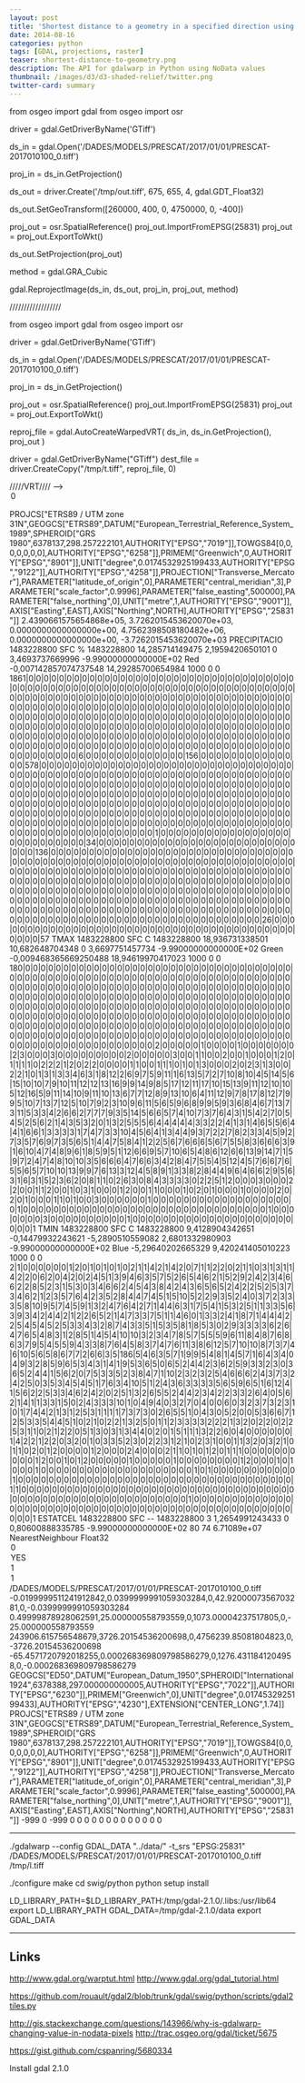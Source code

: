 ```yaml
---
layout: post
title: 'Shortest distance to a geometry in a specified direction using Python'
date: 2014-08-16
categories: python
tags: [GDAL, projections, raster]
teaser: shortest-distance-to-geometry.png
description: The API for gdalwarp in Python using NoData values
thumbnail: /images/d3/d3-shaded-relief/twitter.png
twitter-card: summary
---
```


from osgeo import gdal
from osgeo import osr

driver = gdal.GetDriverByName('GTiff')

ds_in = gdal.Open('/DADES/MODELS/PRESCAT/2017/01/01/PRESCAT-2017010100_0.tiff')

proj_in = ds_in.GetProjection()

ds_out = driver.Create('/tmp/out.tiff', 675, 655,
4, gdal.GDT_Float32)

ds_out.SetGeoTransform([260000, 400, 0, 4750000, 0, -400])

proj_out = osr.SpatialReference()
proj_out.ImportFromEPSG(25831)
proj_out = proj_out.ExportToWkt()

ds_out.SetProjection(proj_out)

method = gdal.GRA_Cubic

gdal.ReprojectImage(ds_in, ds_out,
proj_in, proj_out,
method)

//////////////////

from osgeo import gdal
from osgeo import osr

driver = gdal.GetDriverByName('GTiff')

ds_in = gdal.Open('/DADES/MODELS/PRESCAT/2017/01/01/PRESCAT-2017010100_0.tiff')

proj_in = ds_in.GetProjection()

proj_out = osr.SpatialReference()
proj_out.ImportFromEPSG(25831)
proj_out = proj_out.ExportToWkt()

reproj_file = gdal.AutoCreateWarpedVRT( ds_in, ds_in.GetProjection(), proj_out )

driver = gdal.GetDriverByName("GTiff")
dest_file = driver.CreateCopy("/tmp/t.tiff", reproj_file, 0)

/////VRT//// --> <Option name="INIT_DEST">0</Option>

<VRTDataset rasterXSize="80" rasterYSize="74" subClass="VRTWarpedDataset">
  <SRS>PROJCS["ETRS89 / UTM zone 31N",GEOGCS["ETRS89",DATUM["European_Terrestrial_Reference_System_1989",SPHEROID["GRS 1980",6378137,298.257222101,AUTHORITY["EPSG","7019"]],TOWGS84[0,0,0,0,0,0,0],AUTHORITY["EPSG","6258"]],PRIMEM["Greenwich",0,AUTHORITY["EPSG","8901"]],UNIT["degree",0.0174532925199433,AUTHORITY["EPSG","9122"]],AUTHORITY["EPSG","4258"]],PROJECTION["Transverse_Mercator"],PARAMETER["latitude_of_origin",0],PARAMETER["central_meridian",3],PARAMETER["scale_factor",0.9996],PARAMETER["false_easting",500000],PARAMETER["false_northing",0],UNIT["metre",1,AUTHORITY["EPSG","9001"]],AXIS["Easting",EAST],AXIS["Northing",NORTH],AUTHORITY["EPSG","25831"]]</SRS>
  <GeoTransform>  2.4390661575654868e+05,  3.7262015453620070e+03,  0.0000000000000000e+00,  4.7562398508180482e+06,  0.0000000000000000e+00, -3.7262015453620070e+03</GeoTransform>
  <VRTRasterBand dataType="Float32" band="1" subClass="VRTWarpedRasterBand">
    <Metadata>
      <MDI key="GRIB_ELEMENT">PRECIPITACIO</MDI>
      <MDI key="GRIB_REF_TIME">1483228800</MDI>
      <MDI key="GRIB_SHORT_NAME">SFC</MDI>
      <MDI key="GRIB_UNIT">%</MDI>
      <MDI key="GRIB_VALID_TIME">1483228800</MDI>
      <MDI key="STATISTICS_MAXIMUM">14,285714149475</MDI>
      <MDI key="STATISTICS_MEAN">2,1959420650101</MDI>
      <MDI key="STATISTICS_MINIMUM">0</MDI>
      <MDI key="STATISTICS_STDDEV">3,4693737669996</MDI>
    </Metadata>
    <NoDataValue>-9.99000000000000E+02</NoDataValue>
    <ColorInterp>Red</ColorInterp>
    <Histograms>
      <HistItem>
        <HistMin>-0,007142857074737548</HistMin>
        <HistMax>14,29285700654984</HistMax>
        <BucketCount>1000</BucketCount>
        <IncludeOutOfRange>0</IncludeOutOfRange>
        <Approximate>0</Approximate>
        <HistCounts>1861|0|0|0|0|0|0|0|0|0|0|0|0|0|0|0|0|0|0|0|0|0|0|0|0|0|0|0|0|0|0|0|0|0|0|0|0|0|0|0|0|0|0|0|0|0|0|0|0|0|0|0|0|0|0|0|0|0|0|0|0|0|0|0|0|0|0|0|0|0|0|0|0|0|0|0|0|0|0|0|0|0|0|0|0|0|0|0|0|0|0|0|0|0|0|0|0|0|0|0|0|0|0|0|0|0|0|0|0|0|0|0|0|0|0|0|0|0|0|0|0|0|0|0|0|0|0|0|0|0|0|0|0|0|0|0|0|0|0|0|0|0|0|0|0|0|0|0|0|0|0|0|0|0|0|0|0|0|0|0|0|0|0|0|0|0|0|0|0|0|0|0|0|0|0|0|0|0|0|0|0|0|0|0|0|0|0|0|0|0|0|0|0|0|0|0|0|0|0|0|0|0|0|0|0|0|0|0|0|0|0|0|0|0|0|0|0|0|0|0|0|0|0|0|0|0|0|0|0|0|0|0|0|0|0|0|0|0|0|0|0|0|0|0|0|0|0|0|0|0|0|0|0|0|0|0|0|0|0|0|0|0|0|0|0|0|0|0|0|0|0|0|0|0|0|0|0|0|0|0|0|0|0|0|0|0|0|0|0|0|0|0|0|0|0|0|0|0|0|0|0|0|0|0|6|0|0|0|0|0|0|0|0|0|0|0|0|0|156|0|0|0|0|0|0|0|0|0|0|0|0|0|0|578|0|0|0|0|0|0|0|0|0|0|0|0|0|0|0|0|0|0|0|0|0|0|0|0|0|0|0|0|0|0|0|0|0|0|0|0|0|0|0|0|0|0|0|0|0|0|0|0|0|0|0|0|0|0|0|0|0|0|0|0|0|0|0|0|0|0|0|0|0|0|0|0|0|0|0|0|0|0|0|0|0|0|0|0|0|0|0|0|0|0|0|0|0|0|0|0|0|0|0|0|0|0|0|0|0|0|0|0|0|0|0|0|0|0|0|0|0|0|0|0|0|0|0|0|0|0|0|0|0|0|0|0|0|0|0|0|0|0|0|0|0|0|0|0|0|0|0|0|0|0|0|0|0|0|0|0|0|0|0|0|0|0|0|0|0|0|0|0|0|0|0|0|0|0|0|0|0|0|0|0|0|0|0|0|0|0|0|0|0|0|0|0|0|0|0|0|0|0|0|0|0|0|0|0|0|0|0|0|0|0|0|0|0|0|0|0|0|0|0|0|0|0|0|0|0|0|0|0|0|0|0|0|0|0|0|0|0|0|0|0|0|0|0|0|0|0|0|0|0|0|0|0|0|0|0|0|0|0|0|0|0|0|0|0|0|0|0|0|0|0|0|0|0|0|1|0|0|0|0|0|0|0|0|0|0|0|0|0|0|0|0|0|0|0|0|0|0|0|0|0|0|0|34|0|0|0|0|0|0|0|0|0|0|0|0|0|0|0|0|0|0|0|0|0|0|0|0|0|0|0|0|0|136|0|0|0|0|0|0|0|0|0|0|0|0|0|0|0|0|0|0|0|0|0|0|0|0|0|0|0|0|0|0|0|0|0|0|0|0|0|0|0|0|0|0|0|0|0|0|0|0|0|0|0|0|0|0|0|0|0|0|0|0|0|0|0|0|0|0|0|0|0|0|0|0|0|0|0|0|0|0|0|0|0|0|0|0|0|0|0|0|0|0|0|0|0|0|0|0|0|0|0|0|0|0|0|0|0|0|0|0|0|0|0|0|0|0|0|0|0|0|0|0|0|0|0|0|0|0|0|0|0|0|0|0|0|0|0|0|0|0|0|0|0|0|0|0|0|0|0|0|0|0|0|0|0|0|0|0|0|0|0|0|0|0|0|0|0|0|0|0|0|0|0|0|0|0|0|0|0|0|0|0|0|0|0|0|0|0|0|0|0|0|0|0|0|0|0|0|0|0|0|0|0|0|0|0|0|0|0|0|0|0|0|0|0|0|0|0|0|0|0|0|0|0|0|0|0|0|0|0|0|0|0|0|0|0|0|0|0|0|0|0|0|0|0|0|0|0|0|0|0|0|0|0|0|0|0|0|0|0|0|0|0|0|0|0|0|0|0|0|0|0|0|0|0|0|0|0|0|0|0|0|0|0|0|0|0|0|0|26|0|0|0|0|0|0|0|0|0|0|0|0|0|0|0|0|0|0|0|0|0|0|0|0|0|0|0|0|0|0|0|0|0|0|0|0|0|0|0|0|0|0|0|0|57</HistCounts>
      </HistItem>
    </Histograms>
  </VRTRasterBand>
  <VRTRasterBand dataType="Float32" band="2" subClass="VRTWarpedRasterBand">
    <Metadata>
      <MDI key="GRIB_ELEMENT">TMAX</MDI>
      <MDI key="GRIB_REF_TIME">1483228800</MDI>
      <MDI key="GRIB_SHORT_NAME">SFC</MDI>
      <MDI key="GRIB_UNIT">C</MDI>
      <MDI key="GRIB_VALID_TIME">1483228800</MDI>
      <MDI key="STATISTICS_MAXIMUM">18,936731338501</MDI>
      <MDI key="STATISTICS_MEAN">10,682648704348</MDI>
      <MDI key="STATISTICS_MINIMUM">0</MDI>
      <MDI key="STATISTICS_STDDEV">3,6697751457734</MDI>
    </Metadata>
    <NoDataValue>-9.99000000000000E+02</NoDataValue>
    <ColorInterp>Green</ColorInterp>
    <Histograms>
      <HistItem>
        <HistMin>-0,009468365669250488</HistMin>
        <HistMax>18,94619970417023</HistMax>
        <BucketCount>1000</BucketCount>
        <IncludeOutOfRange>0</IncludeOutOfRange>
        <Approximate>0</Approximate>
        <HistCounts>180|0|0|0|0|0|0|0|0|0|0|0|0|0|0|0|0|0|0|0|0|0|0|0|0|0|0|0|0|0|0|0|0|0|0|0|0|0|0|0|0|0|0|0|0|0|0|0|0|0|0|0|0|0|0|0|0|0|0|0|0|0|0|0|0|0|0|0|0|0|0|0|0|0|0|0|0|0|0|0|0|0|0|0|0|0|0|0|0|0|0|0|0|0|0|0|0|0|0|0|0|0|0|0|0|0|0|0|0|0|0|0|0|0|0|0|0|0|0|0|0|0|0|0|0|0|0|0|0|0|0|0|0|0|0|0|0|0|0|0|0|0|0|0|0|0|0|0|0|0|0|0|0|0|0|0|0|0|0|0|0|0|0|0|0|0|0|0|0|0|0|0|0|0|0|0|0|0|0|0|0|0|0|0|0|0|0|0|0|0|0|0|0|0|0|0|0|0|0|0|0|0|0|0|0|0|0|0|0|0|0|0|0|0|0|0|0|0|0|0|0|0|0|0|0|0|0|0|0|0|0|0|0|0|0|0|0|0|0|0|0|0|0|0|0|0|0|0|0|0|0|0|0|0|0|0|0|0|0|0|0|0|0|0|0|0|0|0|0|0|0|0|0|0|0|0|0|0|0|0|0|0|0|0|0|0|0|0|0|0|0|0|0|0|0|0|0|0|0|0|0|0|0|0|0|0|0|0|0|0|0|0|0|0|2|0|0|0|0|0|1|0|0|0|0|1|0|0|0|0|0|0|0|2|3|0|0|0|3|0|0|0|0|0|0|0|0|0|2|0|0|0|0|0|3|0|0|1|1|0|0|2|0|0|1|0|0|0|1|2|0|1|1|1|1|0|2|2|2|1|2|0|2|2|0|0|0|0|1|1|0|0|1|1|1|0|1|0|1|3|0|0|0|2|0|2|3|1|3|0|0|2|2|1|0|1|3|1|3|3|4|6|3|1|8|12|2|6|9|7|5|9|11|1|6|13|5|7|2|7|10|8|10|4|5|14|5|6|15|10|10|7|9|10|11|12|12|13|16|9|9|14|9|8|5|17|12|11|17|10|15|13|9|11|12|10|10|5|12|16|5|9|11|14|10|9|11|10|13|6|7|7|12|8|9|13|10|6|4|11|12|9|7|8|17|8|12|7|9|9|5|10|7|13|7|12|5|10|7|9|2|3|10|9|6|11|5|6|5|9|6|8|9|9|5|9|3|6|8|4|6|7|13|7|3|11|5|3|3|4|2|6|6|2|7|7|7|9|3|5|14|5|6|6|5|7|4|10|7|3|7|6|4|3|1|5|4|2|7|0|5|4|5|2|5|6|2|1|4|3|5|3|2|0|1|3|2|5|5|5|6|4|4|4|4|4|3|3|2|2|4|1|3|1|4|6|5|5|6|4|4|1|6|6|1|3|3|3|3|1|7|4|7|3|3|10|4|5|6|4|1|3|4|4|9|3|7|2|2|7|8|2|3|3|4|5|9|2|7|3|5|7|6|9|7|3|5|6|5|1|4|4|7|5|8|4|1|2|2|5|6|7|6|6|6|5|6|7|5|5|8|3|6|6|6|3|9|1|6|10|4|7|4|8|9|6|1|8|5|9|5|1|12|6|6|9|5|7|10|6|5|4|8|6|12|6|6|13|9|14|7|1|5|9|7|2|4|7|4|8|10|10|3|5|6|6|6|4|7|6|6|3|4|2|8|4|7|5|5|4|5|12|4|5|7|6|6|7|6|5|5|6|5|7|10|10|13|9|9|7|6|13|3|12|4|5|8|9|1|3|3|8|2|8|4|4|9|6|4|6|6|2|9|5|6|3|1|6|3|1|5|2|3|6|2|0|8|1|1|0|2|6|3|0|8|4|3|3|3|3|0|2|2|5|1|2|0|0|0|3|0|0|0|2|2|0|0|1|1|2|0|0|1|0|3|1|0|0|0|1|2|0|0|1|1|0|0|0|1|0|2|0|1|0|0|0|1|0|0|0|0|2|0|2|0|1|0|0|0|1|1|0|1|0|0|3|0|0|0|0|0|0|1|0|0|0|0|0|0|0|0|0|0|0|0|0|0|0|0|0|0|0|1|0|0|0|0|0|0|0|0|0|0|0|0|0|0|0|0|0|0|0|0|0|0|0|0|0|0|0|0|0|0|0|0|1|0|0|0|0|0|0|0|3|0|0|0|0|0|0|0|0|0|0|1|0|0|0|0|0|0|0|0|0|0|0|0|0|0|0|0|0|0|0|0|0|0|0|0|1</HistCounts>
      </HistItem>
    </Histograms>
  </VRTRasterBand>
  <VRTRasterBand dataType="Float32" band="3" subClass="VRTWarpedRasterBand">
    <Metadata>
      <MDI key="GRIB_ELEMENT">TMIN</MDI>
      <MDI key="GRIB_REF_TIME">1483228800</MDI>
      <MDI key="GRIB_SHORT_NAME">SFC</MDI>
      <MDI key="GRIB_UNIT">C</MDI>
      <MDI key="GRIB_VALID_TIME">1483228800</MDI>
      <MDI key="STATISTICS_MAXIMUM">9,4128904342651</MDI>
      <MDI key="STATISTICS_MEAN">-0,14479932243621</MDI>
      <MDI key="STATISTICS_MINIMUM">-5,2890510559082</MDI>
      <MDI key="STATISTICS_STDDEV">2,6801332980903</MDI>
    </Metadata>
    <NoDataValue>-9.99000000000000E+02</NoDataValue>
    <ColorInterp>Blue</ColorInterp>
    <Histograms>
      <HistItem>
        <HistMin>-5,29640202665329</HistMin>
        <HistMax>9,420241405010223</HistMax>
        <BucketCount>1000</BucketCount>
        <IncludeOutOfRange>0</IncludeOutOfRange>
        <Approximate>0</Approximate>
        <HistCounts>2|1|0|0|0|0|0|0|1|2|0|1|0|1|0|1|0|2|1|1|4|2|1|4|2|0|7|1|1|2|2|0|2|1|1|0|3|1|3|1|1|4|2|2|0|6|2|0|4|2|0|2|4|5|1|3|9|4|6|3|5|7|5|2|6|5|4|6|2|1|5|2|9|2|4|2|3|4|6|6|2|2|8|5|2|3|1|5|3|0|3|4|6|6|2|4|5|4|3|8|4|2|4|3|6|5|6|5|2|4|2|2|5|2|5|3|7|3|4|6|2|1|2|3|5|7|6|4|2|3|5|2|8|4|4|7|4|5|1|5|10|5|2|2|9|3|5|2|4|0|3|7|2|3|3|3|5|8|10|9|5|7|4|5|9|1|3|2|4|7|6|4|2|7|1|4|4|6|3|1|7|5|4|1|5|3|2|5|1|1|3|3|5|6|3|9|3|4|2|4|4|2|1|2|2|6|5|2|1|4|7|3|3|7|5|1|1|4|6|0|1|3|3|2|4|1|8|7|1|4|4|4|2|2|5|4|5|4|5|2|5|3|3|4|3|2|8|7|4|3|3|5|1|5|3|5|8|1|8|5|3|0|2|9|3|3|3|3|6|2|6|4|7|6|5|4|8|3|1|2|8|5|1|4|5|4|10|10|3|2|3|4|7|8|5|7|5|5|5|9|6|11|8|4|8|7|6|8|6|3|7|9|5|4|5|5|9|4|3|3|8|7|6|4|5|8|3|7|4|7|6|11|3|8|6|12|5|7|10|10|8|7|3|7|4|6|10|5|6|5|8|6|7|7|2|6|6|3|5|186|5|4|6|3|5|7|1|9|9|5|4|8|1|4|5|7|1|6|4|3|4|0|4|9|3|2|8|5|9|6|5|3|4|3|1|4|1|9|5|3|6|5|0|6|5|2|4|4|2|3|6|2|5|9|3|3|2|3|0|3|6|5|2|4|4|1|5|6|2|0|7|5|3|3|5|2|3|8|4|7|1|10|2|3|2|3|2|5|4|6|6|6|2|4|3|7|3|2|4|2|5|0|3|5|3|4|5|4|5|1|7|6|3|4|10|5|1|2|4|3|6|3|3|3|3|5|6|5|9|6|5|1|6|12|4|1|5|6|2|2|5|3|3|4|6|2|4|2|0|2|5|1|3|2|6|5|5|2|4|4|2|3|4|2|2|3|3|2|6|4|0|5|6|2|1|4|1|1|3|3|1|5|0|2|4|3|3|3|10|1|0|4|9|4|0|3|2|7|0|4|0|0|6|0|3|2|3|7|3|2|3|1|0|1|7|4|4|2|1|3|1|2|5|3|1|1|1|1|7|3|7|3|0|2|6|5|5|1|0|4|3|0|5|2|0|0|5|3|6|6|7|1|2|5|3|3|5|4|4|5|1|0|2|1|0|2|2|1|3|2|5|0|1|1|2|3|3|3|3|2|2|2|1|3|2|0|2|2|0|2|2|5|3|1|1|0|2|1|2|2|0|5|1|3|0|3|1|3|4|4|0|2|0|1|5|1|1|1|3|2|2|6|0|4|0|0|0|0|0|0|1|4|2|2|1|2|2|0|3|2|0|1|0|3|3|5|2|3|0|2|2|3|1|2|1|0|2|3|1|0|0|1|1|3|2|0|3|2|1|0|1|1|0|2|0|1|2|0|0|0|0|1|2|0|0|0|2|4|0|0|0|2|1|1|0|1|0|1|2|0|1|1|1|0|0|0|0|0|0|0|0|0|0|1|2|0|0|1|0|1|2|0|0|0|0|0|1|0|0|0|0|0|1|0|0|0|0|0|0|0|0|1|2|0|0|0|1|0|1|0|0|0|1|0|0|0|0|0|0|0|0|0|0|0|0|0|0|0|0|0|0|0|0|1|0|1|0|0|0|0|0|0|0|0|0|0|0|1|0|0|0|0|0|0|0|0|0|0|0|0|0|0|0|0|0|0|0|0|0|0|0|0|0|0|0|0|0|0|0|0|0|0|0|0|1|1|0|0|0|0|0|0|0|0|0|0|0|0|0|0|0|0|0|0|0|0|0|0|0|0|0|0|0|0|0|0|0|0|0|0|0|0|0|0|0|0|0|0|0|0|0|0|0|0|0|0|0|0|0|0|0|0|0|0|0|1|0|0|0|0|0|0|0|0|0|0|0|0|0|0|0|0|0|0|0|0|0|0|0|0|0|0|0|0|0|0|0|0|0|0|0|0|0|0|0|0|0|0|0|0|0|0|0|0|0|0|0|0|0|1</HistCounts>
      </HistItem>
    </Histograms>
  </VRTRasterBand>
  <VRTRasterBand dataType="Float32" band="4" subClass="VRTWarpedRasterBand">
    <Metadata>
      <MDI key="GRIB_ELEMENT">ESTATCEL</MDI>
      <MDI key="GRIB_REF_TIME">1483228800</MDI>
      <MDI key="GRIB_SHORT_NAME">SFC</MDI>
      <MDI key="GRIB_UNIT">--</MDI>
      <MDI key="GRIB_VALID_TIME">1483228800</MDI>
      <MDI key="STATISTICS_MAXIMUM">3</MDI>
      <MDI key="STATISTICS_MEAN">1,2654991243433</MDI>
      <MDI key="STATISTICS_MINIMUM">0</MDI>
      <MDI key="STATISTICS_STDDEV">0,80600888335785</MDI>
    </Metadata>
    <NoDataValue>-9.99000000000000E+02</NoDataValue>
  </VRTRasterBand>
  <BlockXSize>80</BlockXSize>
  <BlockYSize>74</BlockYSize>
  <GDALWarpOptions>
    <WarpMemoryLimit>6.71089e+07</WarpMemoryLimit>
    <ResampleAlg>NearestNeighbour</ResampleAlg>
    <WorkingDataType>Float32</WorkingDataType>
    <Option name="INIT_DEST">0</Option>
    <Option name="UNIFIED_SRC_NODATA">YES</Option>
    <Option name="EXTRA_ELTS">1</Option>
    <Option name="EXTRA_ELTS">1</Option>
    <SourceDataset relativeToVRT="0">/DADES/MODELS/PRESCAT/2017/01/01/PRESCAT-2017010100_0.tiff</SourceDataset>
    <Transformer>
      <GenImgProjTransformer>
        <SrcGeoTransform>-0.0199999511241912842,0.0399999991059303284,0,42.9200007356703281,0,-0.0399999991059303284</SrcGeoTransform>
        <SrcInvGeoTransform>0.49999878928062591,25.000000558793559,0,1073.00004237517805,0,-25.000000558793559</SrcInvGeoTransform>
        <DstGeoTransform>243906.615756548679,3726.20154536200698,0,4756239.85081804823,0,-3726.20154536200698</DstGeoTransform>
        <DstInvGeoTransform>-65.4571720792018255,0.000268369809798586279,0,1276.4311841204958,0,-0.000268369809798586279</DstInvGeoTransform>
        <ReprojectTransformer>
          <ReprojectionTransformer>
            <SourceSRS>GEOGCS["ED50",DATUM["European_Datum_1950",SPHEROID["International 1924",6378388,297.000000000005,AUTHORITY["EPSG","7022"]],AUTHORITY["EPSG","6230"]],PRIMEM["Greenwich",0],UNIT["degree",0.0174532925199433],AUTHORITY["EPSG","4230"],EXTENSION["CENTER_LONG",1.74]]</SourceSRS>
            <TargetSRS>PROJCS["ETRS89 / UTM zone 31N",GEOGCS["ETRS89",DATUM["European_Terrestrial_Reference_System_1989",SPHEROID["GRS 1980",6378137,298.257222101,AUTHORITY["EPSG","7019"]],TOWGS84[0,0,0,0,0,0,0],AUTHORITY["EPSG","6258"]],PRIMEM["Greenwich",0,AUTHORITY["EPSG","8901"]],UNIT["degree",0.0174532925199433,AUTHORITY["EPSG","9122"]],AUTHORITY["EPSG","4258"]],PROJECTION["Transverse_Mercator"],PARAMETER["latitude_of_origin",0],PARAMETER["central_meridian",3],PARAMETER["scale_factor",0.9996],PARAMETER["false_easting",500000],PARAMETER["false_northing",0],UNIT["metre",1,AUTHORITY["EPSG","9001"]],AXIS["Easting",EAST],AXIS["Northing",NORTH],AUTHORITY["EPSG","25831"]]</TargetSRS>
          </ReprojectionTransformer>
        </ReprojectTransformer>
      </GenImgProjTransformer>
    </Transformer>
    <BandList>
      <BandMapping src="1" dst="1">
        <SrcNoDataReal>-999</SrcNoDataReal>
        <SrcNoDataImag>0</SrcNoDataImag>
        <DstNoDataReal>-999</DstNoDataReal>
        <DstNoDataImag>0</DstNoDataImag>
      </BandMapping>
      <BandMapping src="2" dst="2">
        <SrcNoDataReal>0</SrcNoDataReal>
        <SrcNoDataImag>0</SrcNoDataImag>
        <DstNoDataReal>0</DstNoDataReal>
        <DstNoDataImag>0</DstNoDataImag>
      </BandMapping>
      <BandMapping src="3" dst="3">
        <SrcNoDataReal>0</SrcNoDataReal>
        <SrcNoDataImag>0</SrcNoDataImag>
        <DstNoDataReal>0</DstNoDataReal>
        <DstNoDataImag>0</DstNoDataImag>
      </BandMapping>
      <BandMapping src="4" dst="4">
        <SrcNoDataReal>0</SrcNoDataReal>
        <SrcNoDataImag>0</SrcNoDataImag>
        <DstNoDataReal>0</DstNoDataReal>
        <DstNoDataImag>0</DstNoDataImag>
      </BandMapping>
    </BandList>
  </GDALWarpOptions>
</VRTDataset>

---

./gdalwarp --config GDAL_DATA "../data/" -t_srs "EPSG:25831" /DADES/MODELS/PRESCAT/2017/01/01/PRESCAT-2017010100_0.tiff /tmp/l.tiff

./configure
make
cd swig/python
python setup install

LD_LIBRARY_PATH=$LD_LIBRARY_PATH:/tmp/gdal-2.1.0/.libs:/usr/lib64
export LD_LIBRARY_PATH
GDAL_DATA=/tmp/gdal-2.1.0/data
export GDAL_DATA

---

## Links

http://www.gdal.org/warptut.html
http://www.gdal.org/gdal_tutorial.html

https://github.com/rouault/gdal2/blob/trunk/gdal/swig/python/scripts/gdal2tiles.py

http://gis.stackexchange.com/questions/143966/why-is-gdalwarp-changing-value-in-nodata-pixels
http://trac.osgeo.org/gdal/ticket/5675

https://gist.github.com/cspanring/5680334

Install gdal 2.1.0
